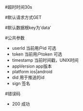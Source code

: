 #超时时间30s

#默认请求方式GET

#默认数据根key为‘data’

#公共参数

* userId 当前用户id 可选  
* token 当前用户token 可选  
* timestamp 当前时间戳，UNIX时间  
* appVersion app版本  
* platform ios|android  
* did 用于推送的id  
* sign 签名  

#错误码

* 200 成功